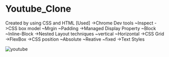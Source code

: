 # Youtube_Clone
Created by using CSS and HTML
[Used]
->Chrome Dev tools
   ~Inspect
->CSS box model
   ~Mrgin
   ~Padding
->Managed Display Property
   ~Block
   ~Inline-Block
->Nested Layout techniques
   ~vertical
   ~Horizontal
->CSS Grid
->FlexBox
->CSS position
  ~Absolute
  ~Reative
  ~fixed
->Text Styles

![youtube](https://github.com/Simran02Singh/Youtube_Clone/assets/97692077/43402950-e5c3-45ff-afd9-a881b2b7b2ad)
